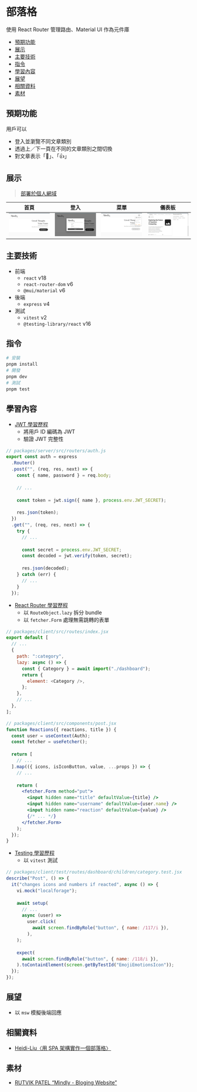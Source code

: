 # 部落格

使用 React Router 管理路由、Material UI 作為元件庫

- [預期功能](#預期功能)
- [展示](#展示)
- [主要技術](#主要技術)
- [指令](#指令)
- [學習內容](#學習內容)
- [展望](#展望)
- [相關資料](#相關資料)
- [素材](#素材)

## 預期功能

用戶可以

- 登入並瀏覽不同文章類別
- 透過上／下一頁在不同的文章類別之間切換
- 對文章表示「🙂」、「👍」

## 展示

> [部署於個人網域](https://blog.unconscious.cc)

| 首頁                                                                   | 登入                                                                       | 菜單                                                                   | 儀表板                                                                           |
| ---------------------------------------------------------------------- | -------------------------------------------------------------------------- | ---------------------------------------------------------------------- | -------------------------------------------------------------------------------- |
| ![root](https://github.com/nepikn/blog/blob/main/screenshots/root.jpg) | ![signin](https://github.com/nepikn/blog/blob/main/screenshots/signin.jpg) | ![menu](https://github.com/nepikn/blog/blob/main/screenshots/menu.jpg) | ![dashboard](https://github.com/nepikn/blog/blob/main/screenshots/dashboard.jpg) |

## 主要技術

- 前端
  - `react` v18
  - `react-router-dom` v6
  - `@mui/material` v6
- 後端
  - `express` v4
- 測試
  - `vitest` v2
  - `@testing-library/react` v16

## 指令

```bash
# 安裝
pnpm install
# 開發
pnpm dev
# 測試
pnpm test
```

## 學習內容

- [JWT 學習歷程](https://hackmd.io/HV43oYz0S5q1z4mDRGK23g?view#JWT)
  - 將用戶 ID 編碼為 JWT
  - 驗證 JWT 完整性

```javascript
// packages/server/src/routers/auth.js
export const auth = express
  .Router()
  .post("", (req, res, next) => {
    const { name, password } = req.body;

    // ...

    const token = jwt.sign({ name }, process.env.JWT_SECRET);

    res.json(token);
  })
  .get("", (req, res, next) => {
    try {
      // ...

      const secret = process.env.JWT_SECRET;
      const decoded = jwt.verify(token, secret);

      res.json(decoded);
    } catch (err) {
      // ...
    }
  });
```

- [React Router 學習歷程](https://hackmd.io/Kic_y5eZQZeM_9MjPJublw?view#React-Router-v626)
  - 以 `RouteObject.lazy` 拆分 bundle
  - 以 `fetcher.Form` 處理無需跳轉的表單

```javascript
// packages/client/src/routes/index.jsx
export default [
  // ...
  {
    path: ":category",
    lazy: async () => {
      const { Category } = await import("./dashboard");
      return {
        element: <Category />,
      };
    },
    // ...
  },
];
```

```jsx
// packages/client/src/components/post.jsx
function Reactions({ reactions, title }) {
  const user = useContext(Auth);
  const fetcher = useFetcher();

  return [
    // ...
  ].map(({ icons, isIconButton, value, ...props }) => {
    // ...

    return (
      <fetcher.Form method="put">
        <input hidden name="title" defaultValue={title} />
        <input hidden name="username" defaultValue={user.name} />
        <input hidden name="reaction" defaultValue={value} />
        {/* ... */}
      </fetcher.Form>
    );
  });
}
```

- [Testing 學習歷程](https://hackmd.io/83yNiSP-RKylyS7dwsNnVw?view)
  - 以 `vitest` 測試

```jsx
// packages/client/test/routes/dashboard/children/category.test.jsx
describe("Post", () => {
  it("changes icons and numbers if reacted", async () => {
    vi.mock("localforage");

    await setup(
      // ...
      async (user) =>
        user.click(
          await screen.findByRole("button", { name: /117/i }),
        ),
    );

    expect(
      await screen.findByRole("button", { name: /118/i }),
    ).toContainElement(screen.getByTestId("EmojiEmotionsIcon"));
  });
});
```

## 展望

- 以 `msw` 模擬後端回應

## 相關資料

- [Heidi-Liu〈用 SPA 架構實作一個部落格〉](https://github.com/heidiliu2020/this-is-codediary/tree/master?tab=readme-ov-file#week221109--1115%E5%89%8D%E7%AB%AF%E6%A1%86%E6%9E%B6%E4%BA%8C)

## 素材

- [RUTVIK PATEL “Mindly - Bloging Website”](https://www.figma.com/community/file/1412677348155758051/mindly-bloging-website)
